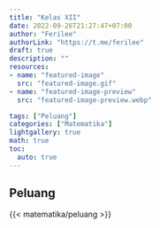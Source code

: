 ```yaml
---
title: "Kelas XII"
date: 2022-09-26T21:27:47+07:00
author: "Ferilee"
authorLink: "https://t.me/ferilee"
draft: true
description: ""
resources:
- name: "featured-image"
  src: "featured-image.gif"
- name: "featured-image-preview"
  src: "featured-image-preview.webp"

tags: ["Peluang"]
categories: ["Matematika"]
lightgallery: true
math: true
toc:
  auto: true
---
```

## Peluang
{{< matematika/peluang >}}
